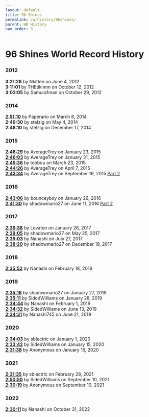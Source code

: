 ```yaml
---
layout: default
title: 96 Shines
permalink: /wrhistory/96shines/
parent: WR History
nav_order: 3
---
```

# 96 Shines World Record History

### 2012
**3:21:28** by Nkitten on June 4, 2012  
**3:11:01** by THEtikinnn on October 12, 2012  
**3:03:05** by Samura1man on October 29, 2012  

### 2014
**[2:51:10](https://www.twitch.tv/videos/46943159)** by Paperario on March 8, 2014  
**2:49:30** by stelzig on May 4, 2014  
**2:48:10** by stelzig on December 17, 2014  

### 2015
**[2:46:29](https://twitch.tv/videos/41872326)** by AverageTrey on January 23, 2015  
**[2:46:03](https://twitch.tv/videos/41727326)** by AverageTrey on January 31, 2015  
**[2:45:36](https://nicovideo.jp/user/10045073/mylist/49351296)** by toobou on March 23, 2015  
**[2:44:26](https://twitch.tv/videos/40719436)** by AverageTrey on April 7, 2015  
**[2:43:34](https://twitch.tv/videos/16837446)** by AverageTrey on September 19, 2015 [Part 2](https://www.twitch.tv/videos/16837648)  

### 2016
**[2:43:06](https://twitch.tv/videos/37872365)** by bounceyboy on January 26, 2016  
**[2:41:30](https://youtu.be/aAdwxiitVcE)** by shadowmario27 on June 11, 2016 [Part 2](https://youtu.be/JlwjVIA3_2g)  

### 2017
**[2:39:38](https://youtu.be/JXeuQk41uf4)** by Levaten on January 26, 2017  
**[2:39:05](https://youtu.be/5h-oMvd81wM)** by shadowmario27 on May 25, 2017  
**[2:39:03](https://youtu.be/LSHBFDUZQVs)** by Nanashi on July 27, 2017  
**[2:38:20](https://twitch.tv/videos/210806097)** by shadowmario27 on December 19, 2017  

### 2018
**[2:35:52](https://youtu.be/nZ4w7eUCwiY)** by Nanashi on February 18, 2018  

### 2019
**[2:35:16](https://youtu.be/z28-GCimycE)** by shadowmario27 on January 27, 2019  
**[2:35:11](https://twitch.tv/videos/371633035)** by SidedWilliams on January 28, 2019  
**[2:34:44](https://youtube.com/watch?v=YDWZ_kxEB5w)** by Nanashi on February 1, 2019  
**[2:34:32](https://twitch.tv/videos/438668856)** by SidedWilliams on June 13, 2019  
**[2:34:31](https://youtu.be/i-t-OzdEY-Y)** by Nanashi745 on June 21, 2019  

### 2020
**[2:34:03](https://youtu.be/itHNYKg23rA)** by sblectric on January 1, 2020  
**[2:33:42](https://twitch.tv/videos/536462871)** by SidedWilliams on January 15, 2020  
**[2:31:38](https://youtu.be/4PVZjFsAvYw)** by Anonymous on January 16, 2020  

### 2021
**[2:31:35](https://youtu.be/6PHIA7DiiGE)** by sblectric on February 28, 2021  
**[2:50:50](https://www.twitch.tv/videos/1144553232)** by SidedWilliams on September 10, 2021  
**[2:30:19](https://youtu.be/33wuZFRHiWY)** by Anonymous on September 10, 2021  

### 2022
**[2:30:11](https://twitch.tv/videos/1638757106)** by Nanashi on October 31, 2022  
